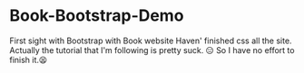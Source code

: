# Book-Bootstrap-Demo
First sight with Bootstrap with Book website
Haven' finished css all the site.
Actually the tutorial that I'm following is pretty suck. 😑
So I have no effort to finish it.😫

